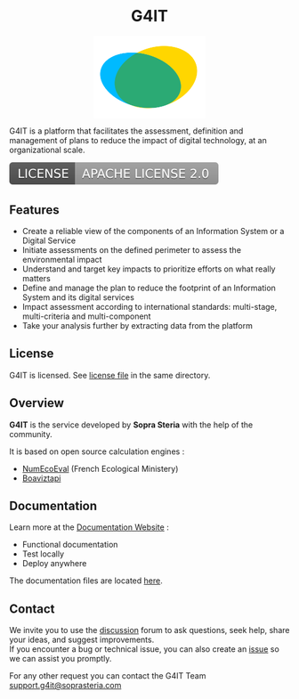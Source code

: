 <h1 align="center" id="#g4it" style="margin-top: 0px;">G4IT</h1>

<p align="center" style="margin-bottom: 0px !important;">
  <img width="200" src="services/frontend/src/assets/images/logos/logo-overgreen-small.svg" alt="G4IT logo" align="center">
</p>

G4IT is a platform that facilitates the assessment, definition and management of plans to reduce the impact of digital technology, at an organizational scale.

[![LICENSE : APACHE LICENSE 2.0](services/frontend/src/assets/images/logos/apache-license.svg)](LICENSE.txt)

## Features

- Create a reliable view of the components of an Information System or a Digital Service
- Initiate assessments on the defined perimeter to assess the environmental impact
- Understand and target key impacts to prioritize efforts on what really matters
- Define and manage the plan to reduce the footprint of an Information System and its digital services
- Impact assessment according to international standards: multi-stage, multi-criteria and multi-component
- Take your analysis further by extracting data from the platform

## License

G4IT is licensed. See [license file](LICENSE.txt) in the same directory.

## Overview

**G4IT** is the service developed by **Sopra Steria** with the help of the community.

It is based on open source calculation engines :

- [NumEcoEval](https://gitlab-forge.din.developpement-durable.gouv.fr/pub/numeco/m4g/numecoeval) (French Ecological Ministery)
- [Boaviztapi](https://github.com/Boavizta/boaviztapi)

## Documentation

Learn more at the [Documentation Website](https://saas-g4it.com/documentation/) :

- Functional documentation
- Test locally
- Deploy anywhere

The documentation files are located [here](https://github.com/G4ITTeam/g4it/tree/main/services/documentation/content).

## Contact

We invite you to use the [discussion](https://github.com/G4ITTeam/g4it/discussions) forum to ask questions, seek help, share your ideas, and suggest improvements.  
If you encounter a bug or technical issue, you can also create an [issue](https://github.com/G4ITTeam/g4it/discussions) so we can assist you promptly.

For any other request you can contact the G4IT Team <a href="mailto:support.g4it@soprasteria.com"> support.g4it@soprasteria.com</a>
